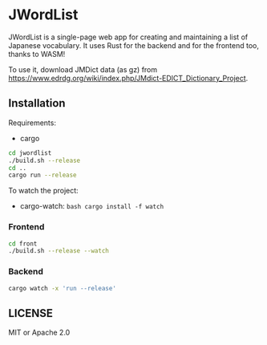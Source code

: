 # JWordList

JWordList is a single-page web app for creating and maintaining a list of Japanese vocabulary. It uses Rust for the backend and for the frontend too, thanks to WASM!

To use it, download JMDict data (as gz) from https://www.edrdg.org/wiki/index.php/JMdict-EDICT_Dictionary_Project.

## Installation

Requirements:
* cargo

```bash
cd jwordlist
./build.sh --release
cd ..
cargo run --release
```

To watch the project:
* cargo-watch: `bash cargo install -f watch`

### Frontend
```bash
cd front
./build.sh --release --watch
```

### Backend
```bash
cargo watch -x 'run --release'
```

## LICENSE

MIT or Apache 2.0